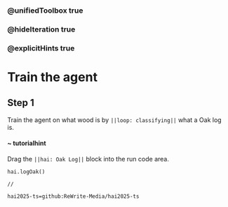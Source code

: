### @unifiedToolbox true
### @hideIteration true
### @explicitHints true

# Train the agent

## Step 1
Train the agent on what wood is by ``||loop: classifying||`` what a Oak log is.

#### ~ tutorialhint 
Drag the ``||hai: Oak Log||`` block into the run code area.
```ghost
hai.logOak()
```
```template
//
```
```package
hai2025-ts=github:ReWrite-Media/hai2025-ts
```
